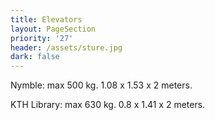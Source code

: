 ```yaml
---
title: Elevators
layout: PageSection
priority: '27'
header: /assets/sture.jpg
dark: false
---
```

Nymble: max 500 kg. 1.08 x 1.53 x 2 meters.

KTH Library: max 630 kg. 0.8 x 1.41 x 2 meters.

